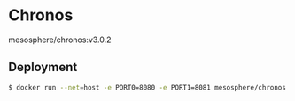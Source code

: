 # Chronos

mesosphere/chronos:v3.0.2

## Deployment

```bash
$ docker run --net=host -e PORT0=8080 -e PORT1=8081 mesosphere/chronos:v3.0.2 --zk_hosts $zk_ip:2181 --master zk://$zk_ip:2181/mesos
```